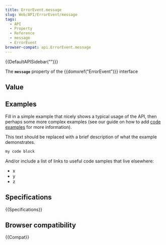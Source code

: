 ```yaml
---
title: ErrorEvent.message
slug: Web/API/ErrorEvent/message
tags:
  - API
  - Property
  - Reference
  - message
  - ErrorEvent
browser-compat: api.ErrorEvent.message
---
```

{{DefaultAPISidebar("")}}

The **`message`** property of the {{domxref("ErrorEvent")}} interface 

## Value



## Examples

Fill in a simple example that nicely shows a typical usage of the API, then perhaps some more complex examples (see our guide on how to add [code examples](/en-US/docs/MDN/Contribute/Structures/Code_examples) for more information).

This text should be replaced with a brief description of what the example demonstrates.

```js
my code block
```

And/or include a list of links to useful code samples that live elsewhere:

*   x
*   y
*   z

## Specifications

{{Specifications}}

## Browser compatibility

{{Compat}}


